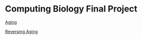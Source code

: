 # **Computing Biology Final Project** 


[Aging](https://sidc95.github.io/4501FinalProj/age.md)

[Reversing Aging](https://sidc95.github.io/4501FinalProj/ReverseAging.md)
